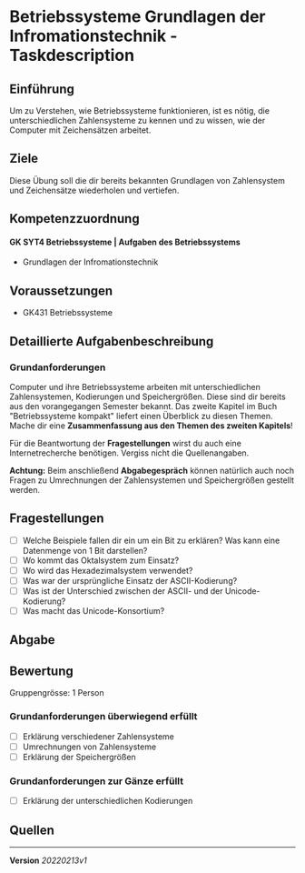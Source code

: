 # Betriebssysteme Grundlagen der Infromationstechnik - Taskdescription

## Einführung
Um zu Verstehen, wie Betriebssysteme funktionieren, ist es nötig, die unterschiedlichen Zahlensysteme zu kennen und zu wissen, wie der Computer mit Zeichensätzen arbeitet.

## Ziele

Diese Übung soll die dir bereits bekannten Grundlagen von Zahlensystem und Zeichensätze wiederholen und vertiefen.

## Kompetenzzuordnung
#### GK SYT4 Betriebssysteme | Aufgaben des Betriebssystems 
* Grundlagen der Infromationstechnik

## Voraussetzungen
* GK431 Betriebssysteme

## Detaillierte Aufgabenbeschreibung
### Grundanforderungen
Computer und ihre Betriebssysteme arbeiten mit unterschiedlichen Zahlensystemen, Kodierungen und Speichergrößen. Diese sind dir bereits aus den vorangegangen Semester bekannt. Das zweite Kapitel im Buch "Betriebssysteme kompakt" liefert einen Überblick zu diesen Themen. Mache dir eine **Zusammenfassung aus den Themen des zweiten Kapitels**! 

Für die Beantwortung der **Fragestellungen** wirst du auch eine Internetrecherche benötigen. Vergiss nicht die Quellenangaben.

**Achtung:**  Beim anschließend **Abgabegespräch** können natürlich auch noch Fragen zu Umrechnungen der Zahlensystemen und Speichergrößen gestellt werden. 

## Fragestellungen

- [ ] Welche Beispiele fallen dir ein um ein Bit zu erklären? Was kann eine Datenmenge von 1 Bit darstellen?
- [ ] Wo kommt das Oktalsystem zum Einsatz?
- [ ] Wo wird das Hexadezimalsystem verwendet? 
- [ ] Was war der ursprüngliche Einsatz der ASCII-Kodierung? 
- [ ] Was ist der Unterschied zwischen der ASCII- und der Unicode-Kodierung?
- [ ] Was macht das Unicode-Konsortium? 

## Abgabe
## Bewertung
Gruppengrösse: 1 Person
### Grundanforderungen **überwiegend erfüllt**

- [ ] Erklärung verschiedener Zahlensysteme 
- [ ] Umrechnungen von Zahlensysteme
- [ ] Erklärung der Speichergrößen

### Grundanforderungen **zur Gänze erfüllt**

- [ ] Erklärung der unterschiedlichen Kodierungen

## Quellen


---
**Version** *20220213v1*

